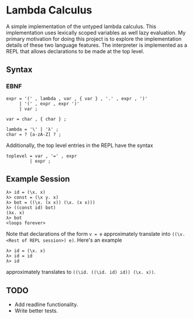 
# Lambda Calculus

A simple implementation of the untyped lambda calculus. This implementation uses
lexically scoped variables as well lazy evaluation. My primary motivation for
doing this project is to explore the implementation details of these two
language features. The interpreter is implemented as a REPL that allows
declarations to be made at the top level.

## Syntax

### EBNF

```
expr = '(' , lambda , var , { var } , '.' , expr , ')'
     | '(' , expr , expr ')'
     | var ;

var = char , { char } ;

lambda = '\' | 'λ' ;
char = ? [a-zA-Z] ? ;
```

Additionally, the top level entries in the REPL have the syntax
```
toplevel = var , '=' , expr
         | expr ;
```

## Example Session

```
λ> id = (\x. x)
λ> const = (\x y. x)
λ> bot = ((\x. (x x)) (\x. (x x)))
λ> ((const id) bot)
(λx. x)
λ> bot
<loops forever>
```

Note that declarations of the form `v = e` approximately translate into
`((\v. <Rest of REPL session>) e)`. Here's an example
```
λ> id = (\x. x)
λ> id = id
λ> id
```
approximately translates to `((\id. ((\id. id) id)) (\x. x))`.

## TODO

- Add readline functionality.
- Write better tests.
